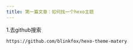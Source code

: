 ```yaml
---
title: 第一篇文章：如何找一个hexo主题
---
```


1.去github搜索

```
https://github.com/blinkfox/hexo-theme-matery
```

